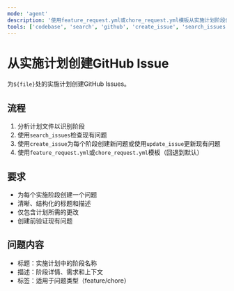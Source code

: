 ```yaml
---
mode: 'agent'
description: '使用feature_request.yml或chore_request.yml模板从实施计划阶段创建GitHub Issues。'
tools: ['codebase', 'search', 'github', 'create_issue', 'search_issues', 'update_issue']
---
```


# 从实施计划创建GitHub Issue

为`${file}`处的实施计划创建GitHub Issues。

## 流程

1. 分析计划文件以识别阶段
2. 使用`search_issues`检查现有问题
3. 使用`create_issue`为每个阶段创建新问题或使用`update_issue`更新现有问题
4. 使用`feature_request.yml`或`chore_request.yml`模板（回退到默认）

## 要求

- 为每个实施阶段创建一个问题
- 清晰、结构化的标题和描述
- 仅包含计划所需的更改
- 创建前验证现有问题

## 问题内容

- 标题：实施计划中的阶段名称
- 描述：阶段详情、需求和上下文
- 标签：适用于问题类型（feature/chore）